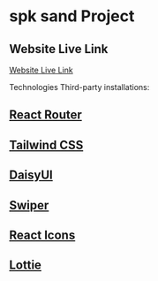 # spk sand Project

## Website Live Link



[Website Live Link](https://spk-project-client-side.web.app/)






Technologies Third-party installations:
## [React Router](https://reactrouter.com/en/main)
## [Tailwind CSS](https://tailwindcss.com/)
## [DaisyUI](https://daisyui.com/)

## [Swiper](https://swiperjs.com/react)
## [React Icons](https://react-icons.github.io/react-icons/)
## [Lottie](https://lottiefiles.com/)




